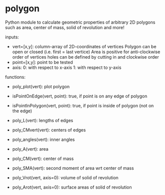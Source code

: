 # polygon
Python module to calculate geometric properties of arbitrary 2D polygons such as area, center of mass, solid of revolution and more!

inputs:
- vert=[x,y]: column-array of 2D-coordinates of vertices
    Polygon can be open or closed (i.e. first = last vertice)
    Area is positive for anti-clockwise order of vertices
    holes can be defined by cutting in and clockwise order
- point=[x,y]: point to be tested
- axis: 0: with respect to x-axis
        1: with respect to y-axis

functions:

- poly_plot(vert):               plot polygon

- isPointOnEdge(vert, point):    true, if point is on any edge of polygon
- isPointInPolygon(vert, point): true, if point is inside of polygon (not on the edge)

- poly_L(vert):                  lengths of edges
- poly_CMvert(vert):             centers of edges
- poly_angles(vert):             inner angles

- poly_A(vert):                  area
- poly_CM(vert):                 center of mass
- poly_SMA(vert):                second moment of area wrt center of mass

- poly_Vrot(vert, axis=0):       volume of solid of revolution
- poly_Arot(vert, axis=0):       surface areas of solid of revolution
